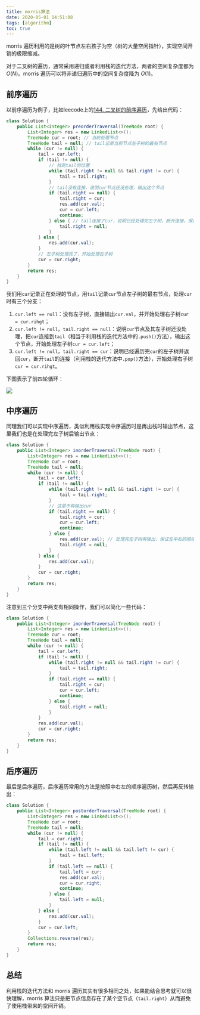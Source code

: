 ```yaml
---
title: morris算法
date: 2020-05-01 14:51:08
tags: [algorithm]
toc: true
---
```


morris 遍历利用的是树的叶节点左右孩子为空（树的大量空闲指针），实现空间开销的极限缩减。

<!--more-->

对于二叉树的遍历，通常采用递归或者利用栈的迭代方法，两者的空间复杂度都为 $O\left ( N \right )$。morris 遍历可以将非递归遍历中的空间复杂度降为 $O\left ( 1 \right )$。

## 前序遍历

以前序遍历为例子，比如leecode上的[144. 二叉树的前序遍历](https://leetcode-cn.com/problems/binary-tree-preorder-traversal/)，先给出代码：

```java
class Solution {
    public List<Integer> preorderTraversal(TreeNode root) {
        List<Integer> res = new LinkedList<>();
        TreeNode cur = root; // 当前处理节点
        TreeNode tail = null; // tail记录当前节点左子树的最右节点
        while (cur != null) {
            tail = cur.left;
            if (tail != null) {
                // 找到tail的位置
                while (tail.right != null && tail.right != cur) {
                    tail = tail.right;
                }
                // tail没有连接，说明cur节点还没处理，输出这个节点
                if (tail.right == null) {
                    tail.right = cur;
                    res.add(cur.val);
                    cur = cur.left;
                    continue;
                } else { // tail连接了cur，说明已经处理完左子树，断开连接，保持树的原型
                    tail.right = null;
                }
            } else {
                res.add(cur.val);
            }
            // 左子树处理完了，开始处理右子树
            cur = cur.right;
        }
        return res;
    }
}
```

我们用`cur`记录正在处理的节点，用`tail`记录`cur`节点左子树的最右节点，处理`cur`时有三个分支：

1. `cur.left == null`：没有左子树，直接输出`cur.val`，并开始处理右子树`cur = cur.rihgt`；
2. `cur.left != null`，`tail.right == null`：说明`cur`节点及其左子树还没处理，把`cur`连接到`tail`（相当于利用栈的迭代方法中的`.push()`方法），输出这个节点，开始处理左子树`cur = cur.left`；
3. `cur.left != null`，`tail.right == cur`：说明已经遍历完`cur`的左子树并返回`cur`，断开`tail`的连接（利用栈的迭代方法中`.pop()`方法），开始处理右子树`cur = cur.rihgt`。

下图表示了前四轮循环：

![](https://qttblog.oss-cn-hangzhou.aliyuncs.com/after3.26/20200501152328.jpg)

## 中序遍历

同理我们可以实现中序遍历，类似利用栈实现中序遍历时是再出栈时输出节点，这里我们也是在处理完左子树后输出节点：

```java
class Solution {
    public List<Integer> inorderTraversal(TreeNode root) {
        List<Integer> res = new LinkedList<>();
        TreeNode cur = root;
        TreeNode tail = null;
        while (cur != null) {
            tail = cur.left;
            if (tail != null) {
                while (tail.right != null && tail.right != cur) {
                    tail = tail.right;
                }
                // 这里不再输出cur
                if (tail.right == null) {
                    tail.right = cur;
                    cur = cur.left;
                    continue;
                } else {
                    res.add(cur.val); // 处理完左子树再输出，保证左中右的顺序
                    tail.right = null;
                }
            } else {
                res.add(cur.val);
            }
            cur = cur.right;
        }
        return res;
    }
}
```

注意到三个分支中两支有相同操作，我们可以简化一些代码：

```java
class Solution {
    public List<Integer> inorderTraversal(TreeNode root) {
        List<Integer> res = new LinkedList<>();
        TreeNode cur = root;
        TreeNode tail = null;
        while (cur != null) {
            tail = cur.left;
            if (tail != null) {
                while (tail.right != null && tail.right != cur) {
                    tail = tail.right;
                }
                if (tail.right == null) {
                    tail.right = cur;
                    cur = cur.left;
                    continue;
                } else {
                    tail.right = null;
                }
            }
            res.add(cur.val);
            cur = cur.right;
        }
        return res;
    }
}
```

## 后序遍历

最后是后序遍历，后序遍历常用的方法是按照中右左的顺序遍历树，然后再反转输出：

```java
class Solution {
    public List<Integer> postorderTraversal(TreeNode root) {
        List<Integer> res = new LinkedList<>();
        TreeNode cur = root;
        TreeNode tail = null;
        while (cur != null) {
            tail = cur.right;
            if (tail != null) {
                while (tail.left != null && tail.left != cur) {
                    tail = tail.left;
                }
                if (tail.left == null) {
                    tail.left = cur;
                    res.add(cur.val);
                    cur = cur.right;
                    continue;
                } else {
                    tail.left = null;
                }
            } else {
                res.add(cur.val);
            }
            cur = cur.left;
        }
        Collections.reverse(res);
        return res; 
    }
}
```

## 总结

利用栈的迭代方法和 morris 遍历其实有很多相同之处，如果能结合思考就可以很快理解，morris 算法只是把节点信息存在了某个空节点（`tail.right`）从而避免了使用栈带来的空间开销。